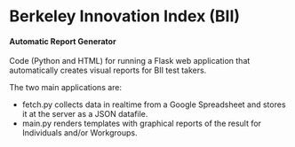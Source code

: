# Berkeley Innovation Index (BII)
#### Automatic Report Generator



Code (Python and HTML) for running a Flask web application that automatically creates visual reports for BII test takers.

The two main applications are:
- fetch.py collects data in realtime from a Google Spreadsheet and stores it at the server as a JSON datafile.
- main.py renders templates with graphical reports of the result for Individuals and/or Workgroups.
